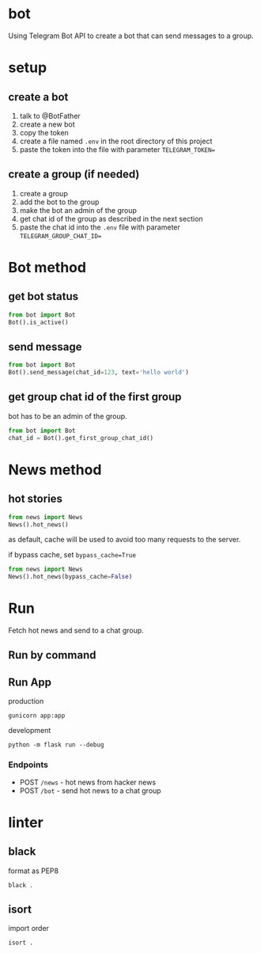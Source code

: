 # bot

Using Telegram Bot API to create a bot that can send messages to a group.

# setup

## create a bot

1. talk to @BotFather
2. create a new bot
3. copy the token
4. create a file named `.env` in the root directory of this project
5. paste the token into the file with parameter `TELEGRAM_TOKEN=`

## create a group (if needed)

1. create a group
2. add the bot to the group
3. make the bot an admin of the group
4. get chat id of the group as described in the next section
5. paste the chat id into the `.env` file with parameter `TELEGRAM_GROUP_CHAT_ID=`

# Bot method

## get bot status

```python
from bot import Bot
Bot().is_active()
```

## send message

```python
from bot import Bot
Bot().send_message(chat_id=123, text='hello world')
```

## get group chat id of the first group

bot has to be an admin of the group.

```python
from bot import Bot
chat_id = Bot().get_first_group_chat_id()
```

# News method

## hot stories

```python
from news import News
News().hot_news()
```

as default, cache will be used to avoid too many requests to the server.

if bypass cache, set `bypass_cache=True`

```python
from news import News
News().hot_news(bypass_cache=False)
```

# Run

Fetch hot news and send to a chat group.

## Run by command

## Run App

production

```shell
gunicorn app:app
```

development

```shell
python -m flask run --debug
```

### Endpoints

- POST `/news` - hot news from hacker news
- POST `/bot` - send hot news to a chat group

# linter

## black

format as PEP8

```shell
black .
```

## isort

import order

```shell
isort .
```

